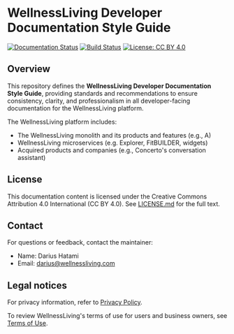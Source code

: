 # WellnessLiving Developer Documentation Style Guide

[![Documentation Status](https://img.shields.io/badge/docs-latest-brightgreen)](https://github.com/WellnessLivingInc/developer-docs-style-guide)
[![Build Status](https://img.shields.io/badge/build-passing-green)](#)
[![License: CC BY 4.0](https://img.shields.io/badge/License-CC%20BY%204.0-lightgrey.svg)](https://creativecommons.org/licenses/by/4.0/)

## Overview

This repository defines the **WellnessLiving Developer Documentation Style Guide**, providing standards and recommendations to ensure consistency, clarity, and professionalism in all developer-facing documentation for the WellnessLiving platform.

The WellnessLiving platform includes:

* The WellnessLiving monolith and its products and features (e.g., A)
* WellnessLiving microservices (e.g. Explorer, FitBUILDER, widgets)
* Acquired products and companies (e.g., Concerto's conversation assistant)

## License

This documentation content is licensed under the Creative Commons Attribution 4.0 International (CC BY 4.0). See [LICENSE.md](LICENSE.md) for the full text.  

## Contact

For questions or feedback, contact the maintainer:
* Name: Darius Hatami
* Email: darius@wellnessliving.com

## Legal notices

For privacy information, refer to [Privacy Policy](https://www.wellnessliving.com/knowledge-sharing/privacy-policy/).

To review WellnessLiving's terms of use for users and business owners, see [Terms of Use](https://www.wellnessliving.com/knowledge-sharing/terms-of-use/).